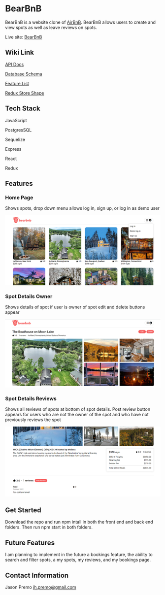 # BearBnB

BearBnB is a website clone of [AirBnB](https://www.airbnb.com/). BearBnB allows users to create and view spots as well as leave reviews on spots.

Live site: [BearBnB](https://bear--bnb.herokuapp.com/)


## Wiki Link

[API Docs](./wiki-files/API-docs.md)

[Database Schema](./wiki-files/database-schema.md)

[Feature List](./wiki-files/feature-list.mdhttps://bear--bnb.herokuapp.com/)

[Redux Store Shape](./wiki-files/redux-store-shape.md)


## Tech Stack
JavaScript

PostgresSQL

Sequelize

Express

React

Redux

## Features

### Home Page
Shows spots, drop down menu allows log in, sign up, or log in as demo user

![home-page]

### Spot Details Owner
Shows details of spot if user is owner of spot edit and delete buttons appear

![spot-details]

### Spot Details Reviews
Shows all reviews of spots at bottom of spot details. Post review button appears for users who are not the owner of the spot and who have not previously reviews the spot

![reviews]

[home-page]: ./wiki-files/spots-page.png
[spot-details]: ./wiki-files/spot-details-owner.png
[reviews]: ./wiki-files/spot-details-review.png

## Get Started
Download the repo and run npm intall in both the front end and back end folders. Then run npm start in both folders.

## Future Features
I am planning to implement in the future a bookings feature, the ability to search and filter spots, a my spots, my reviews, and my bookings page.
## Contact Information

Jason Premo
jh.premo@gmail.com
